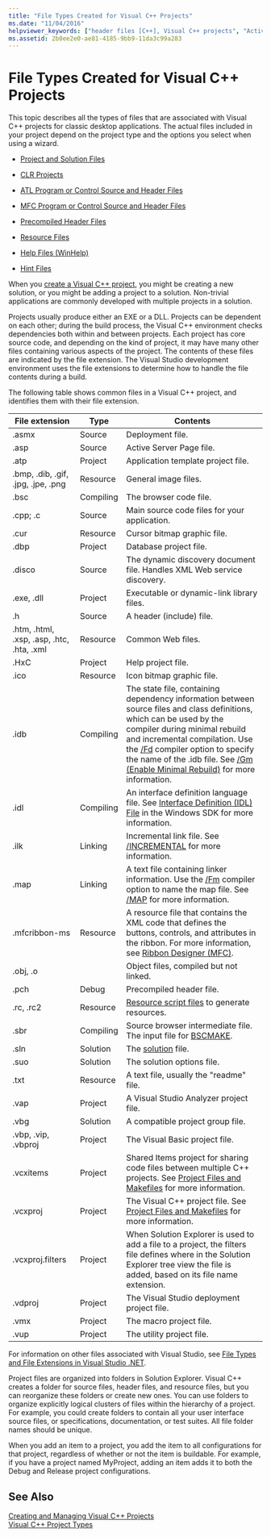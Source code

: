 ```yaml
---
title: "File Types Created for Visual C++ Projects"
ms.date: "11/04/2016"
helpviewer_keywords: ["header files [C++], Visual C++ projects", "ActiveX controls [C++], Help files", "def files", "project items [C++], files", "Visual C++ projects, files and directories", "resource files, created by wizard", "files [C++], extensions", "Help files, for ActiveX controls", "Web projects [C++], adding items", ".def files", "licensing ActiveX controls"]
ms.assetid: 2b0ee2e0-ae81-4185-9bb9-11da3c99a283
---
```

# File Types Created for Visual C++ Projects

This topic describes all the types of files that are associated with Visual C++ projects for classic desktop applications. The actual files included in your project depend on the project type and the options you select when using a wizard.

- [Project and Solution Files]()

- [CLR Projects](files-created-for-clr-projects.md)

- [ATL Program or Control Source and Header Files](atl-program-or-control-source-and-header-files.md)

- [MFC Program or Control Source and Header Files](mfc-program-or-control-source-and-header-files.md)

- [Precompiled Header Files](creating-precompiled-header-files.md)

- [Resource Files](resource-files-cpp.md)

- [Help Files (WinHelp)](help-files-winhelp.md)

- [Hint Files](hint-files.md)

When you [create a Visual C++ project](../creating-desktop-projects-by-using-application-wizards.md), you might be creating a new solution, or you might be adding a project to a solution. Non-trivial applications are commonly developed with multiple projects in a solution.

Projects usually produce either an EXE or a DLL. Projects can be dependent on each other; during the build process, the Visual C++ environment checks dependencies both within and between projects. Each project has core source code, and depending on the kind of project, it may have many other files containing various aspects of the project. The contents of these files are indicated by the file extension. The Visual Studio development environment uses the file extensions to determine how to handle the file contents during a build.

The following table shows common files in a Visual C++ project, and identifies them with their file extension.

|File extension|Type|Contents|
|--------------------|----------|--------------|
|.asmx|Source|Deployment file.|
|.asp|Source|Active Server Page file.|
|.atp|Project|Application template project file.|
|.bmp, .dib, .gif, .jpg, .jpe, .png|Resource|General image files.|
|.bsc|Compiling|The browser code file.|
|.cpp; .c|Source|Main source code files for your application.|
|.cur|Resource|Cursor bitmap graphic file.|
|.dbp|Project|Database project file.|
|.disco|Source|The dynamic discovery document file. Handles XML Web service discovery.|
|.exe, .dll|Project|Executable or dynamic-link library files.|
|.h|Source|A header (include) file.|
|.htm, .html, .xsp, .asp, .htc, .hta, .xml|Resource|Common Web files.|
|.HxC|Project|Help project file.|
|.ico|Resource|Icon bitmap graphic file.|
|.idb|Compiling|The state file, containing dependency information between source files and class definitions, which can be used by the compiler during minimal rebuild and incremental compilation. Use the [/Fd](fd-program-database-file-name.md) compiler option to specify the name of the .idb file. See [/Gm (Enable Minimal Rebuild)](gm-enable-minimal-rebuild.md) for more information.|
|.idl|Compiling|An interface definition language file. See [Interface Definition (IDL) File](/windows/desktop/Rpc/the-interface-definition-language-idl-file) in the Windows SDK for more information.|
|.ilk|Linking|Incremental link file. See [/INCREMENTAL](incremental-link-incrementally.md) for more information.|
|.map|Linking|A text file containing linker information. Use the [/Fm](fm-name-mapfile.md) compiler option to name the map file. See [/MAP](map-generate-mapfile.md) for more information.|
|.mfcribbon-ms|Resource|A resource file that contains the XML code that defines the buttons, controls, and attributes in the ribbon. For more information, see [Ribbon Designer (MFC)](../../mfc/ribbon-designer-mfc.md).|
|.obj, .o||Object files, compiled but not linked.|
|.pch|Debug|Precompiled header file.|
|.rc, .rc2|Resource|[Resource script files](../../windows/working-with-resource-files.md) to generate resources.|
|.sbr|Compiling|Source browser intermediate file. The input file for [BSCMAKE](bscmake-options.md).|
|.sln|Solution|The [solution](/visualstudio/ide/solutions-and-projects-in-visual-studio) file.|
|.suo|Solution|The solution options file.|
|.txt|Resource|A text file, usually the "readme" file.|
|.vap|Project|A Visual Studio Analyzer project file.|
|.vbg|Solution|A compatible project group file.|
|.vbp, .vip, .vbproj|Project|The Visual Basic project file.|
|.vcxitems|Project|Shared Items project for sharing code files between multiple C++ projects. See [Project Files and Makefiles]() for more information.|
|.vcxproj|Project|The Visual C++ project file. See [Project Files and Makefiles]() for more information.|
|.vcxproj.filters|Project|When Solution Explorer is used to add a file to a project, the filters file defines where in the Solution Explorer tree view the file is added, based on its file name extension.|
|.vdproj|Project|The Visual Studio deployment project file.|
|.vmx|Project|The macro project file.|
|.vup|Project|The utility project file.|

For information on other files associated with Visual Studio, see [File Types and File Extensions in Visual Studio .NET](/visualstudio/ide/reference/project-and-solution-file-types).

Project files are organized into folders in Solution Explorer. Visual C++ creates a folder for source files, header files, and resource files, but you can reorganize these folders or create new ones. You can use folders to organize explicitly logical clusters of files within the hierarchy of a project. For example, you could create folders to contain all your user interface source files, or specifications, documentation, or test suites. All file folder names should be unique.

When you add an item to a project, you add the item to all configurations for that project, regardless of whether or not the item is buildable. For example, if you have a project named MyProject, adding an item adds it to both the Debug and Release project configurations.

## See Also

[Creating and Managing Visual C++ Projects](../creating-and-managing-visual-cpp-projects.md)<br>
[Visual C++ Project Types](visual-cpp-project-types.md)<br>